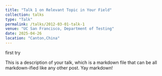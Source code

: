 ```yaml
---
title: "Talk 1 on Relevant Topic in Your Field"
collection: talks
type: "Talk"
permalink: /talks/2012-03-01-talk-1
venue: "UC San Francisco, Department of Testing"
date: 2025-04-26
location: "Canton,China"
---
```


first try

This is a description of your talk, which is a markdown file that can be all markdown-ified like any other post. Yay markdown!
